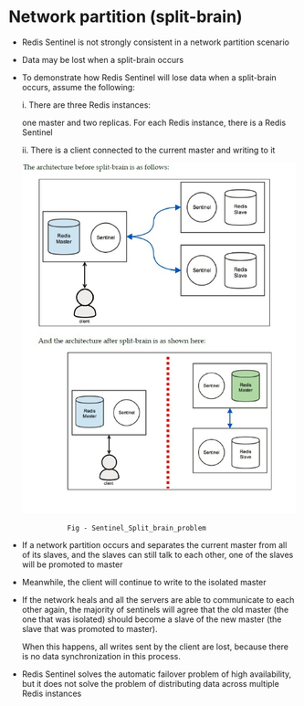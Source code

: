 
# Network partition (split-brain)

* Redis Sentinel is not strongly consistent in a network partition scenario
* Data may be lost when a split-brain occurs

* To demonstrate how Redis Sentinel will lose data when a split-brain occurs,
  assume the following:
  
  i. There are three Redis instances: 

     one master and two replicas. For each Redis instance, there is a Redis Sentinel
  
  ii. There is a client connected to the current master and writing to it


    ![Sentinel_Split_brain_problem](Split_brain_problems.jpg)

                 Fig - Sentinel_Split_brain_problem

* If a network partition occurs and separates the current master from all of its slaves,
  and the slaves can still talk to each other, one of the slaves will be promoted to master

* Meanwhile, the client will continue to write to the isolated master

* If the network heals and all the servers are able to communicate to each other again,
  the majority of sentinels will agree that the old master (the one that was isolated)
  should become a slave of the new master (the slave that was promoted to master).
  
  When this happens, all writes sent by the client are lost, because there is no data
  synchronization in this process.

* Redis Sentinel solves the automatic failover problem of high availability,
  but it does not solve the problem of distributing data across multiple 
  Redis instances
